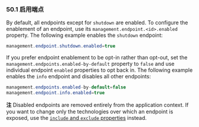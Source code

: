 ### 50.1 启用端点

By default, all endpoints except for `shutdown` are enabled. To configure the enablement of an endpoint, use its `management.endpoint.<id>.enabled` property. The following example enables the `shutdown` endpoint:
```java
management.endpoint.shutdown.enabled=true
```
If you prefer endpoint enablement to be opt-in rather than opt-out, set the `management.endpoints.enabled-by-default` property to `false` and use individual endpoint `enabled` properties to opt back in. The following example enables the `info` endpoint and disables all other endpoints:
```java
management.endpoints.enabled-by-default=false
management.endpoint.info.enabled=true
```
**注** Disabled endpoints are removed entirely from the application context. If you want to change only the technologies over which an endpoint is exposed, use the [`include` and `exclude` properties](https://docs.spring.io/spring-boot/docs/2.0.0.RELEASE/reference/htmlsingle/#production-ready-endpoints-exposing-endpoints) instead.
